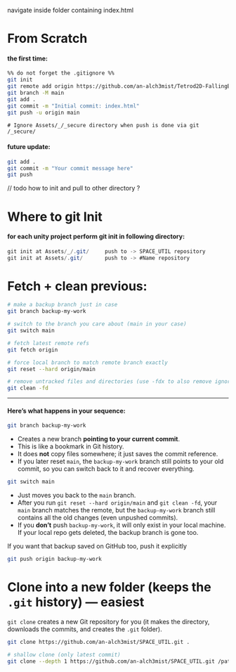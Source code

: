 
navigate inside folder containing index.html
# From Scratch
#### the first time:

```bash
%% do not forget the .gitignore %%
git init
git remote add origin https://github.com/an-alch3mist/Tetrod2D-FallingBlocks-2025.git
git branch -M main
git add .
git commit -m "Initial commit: index.html"
git push -u origin main
```

```.gitignore
# Ignore Assets/_/_secure directory when push is done via git
/_secure/
```
#### future update:
```bash
git add .
git commit -m "Your commit message here"
git push
```

// todo how to init and pull to other directory ?

# Where to git Init
#### for each unity project perform git init in following directory:
```cs
git init at Assets/_/.git/     push to -> SPACE_UTIL repository
git init at Assets/.git/       push to -> #Name repository
```



# Fetch + clean previous:

```bash
# make a backup branch just in case
git branch backup-my-work

# switch to the branch you care about (main in your case)
git switch main

# fetch latest remote refs
git fetch origin

# force local branch to match remote branch exactly
git reset --hard origin/main

# remove untracked files and directories (use -fdx to also remove ignored files)
git clean -fd
```

---
#### Here’s what happens in your sequence:

```bash
git branch backup-my-work
```
- Creates a new branch **pointing to your current commit**.
- This is like a bookmark in Git history.
- It does **not** copy files somewhere; it just saves the commit reference.
- If you later reset `main`, the `backup-my-work` branch still points to your old commit, so you can switch back to it and recover everything.

```bash
git switch main
```
- Just moves you back to the `main` branch.
- After you run `git reset --hard origin/main` and `git clean -fd`, your `main` branch matches the remote, but the `backup-my-work` branch still contains all the old changes (even unpushed commits).
- If you **don’t** push `backup-my-work`, it will only exist in your local machine. If your local repo gets deleted, the backup branch is gone too.

If you want that backup saved on GitHub too, push it explicitly
```bash
git push origin backup-my-work
```



# Clone into a new folder (keeps the `.git` history) — easiest

`git clone` creates a new Git repository for you (it makes the directory, downloads the commits, and creates the `.git` folder).

```bash
git clone https://github.com/an-alch3mist/SPACE_UTIL.git .

# shallow clone (only latest commit)
git clone --depth 1 https://github.com/an-alch3mist/SPACE_UTIL.git /path/to/target-folder
```